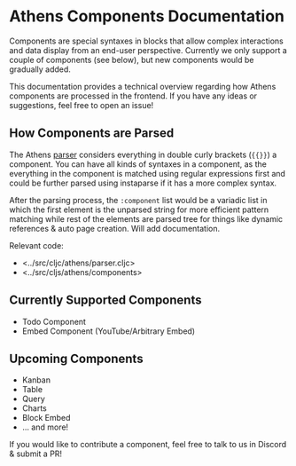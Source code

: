 # Athens Components Documentation

Components are special syntaxes in blocks that allow complex interactions and data display from an end-user perspective. Currently we only support a couple of components \(see below\), but new components would be gradually added.

This documentation provides a technical overview regarding how Athens components are processed in the frontend. If you have any ideas or suggestions, feel free to open an issue!

## How Components are Parsed

The Athens [parser]() considers everything in double curly brackets \(`{{}}`\) a component. You can have all kinds of syntaxes in a component, as the everything in the component is matched using regular expressions first and could be further parsed using instaparse if it has a more complex syntax.

After the parsing process, the `:component` list would be a variadic list in which the first element is the unparsed string for more efficient pattern matching while rest of the elements are parsed tree for things like dynamic references & auto page creation. Will add documentation.

Relevant code:

* &lt;../src/cljc/athens/parser.cljc&gt;
* &lt;../src/cljs/athens/components&gt;

## Currently Supported Components

* Todo Component
* Embed Component \(YouTube/Arbitrary Embed\)

## Upcoming Components

* Kanban
* Table
* Query
* Charts
* Block Embed
* ... and more!

If you would like to contribute a component, feel free to talk to us in Discord & submit a PR!

